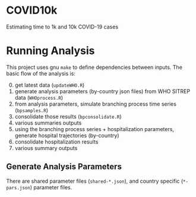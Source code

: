 # COVID10k

Estimating time to 1k and 10k COVID-19 cases

# Running Analysis

This project uses gnu `make` to define dependencies between inputs. The basic flow of the analysis is:

 0. get latest data (`updateWHO.R`)
 1. generate analysis parameters (by-country json files) from WHO SITREP data (`WHOprocess.R`)
 2. from analysis parameters, simulate branching process time series (`bpsamples.R`)
 3. consolidate those results (`bpconsolidate.R`)
 4. various summaries outputs
 5. using the branching process series + hospitalization parameters, generate hospital trajectories (by-country)
 6. consolidate hospitalization results
 7. various summary outputs

## Generate Analysis Parameters

There are shared parameter files (`shared-*.json`), and country specific (`*-pars.json`) parameter files.